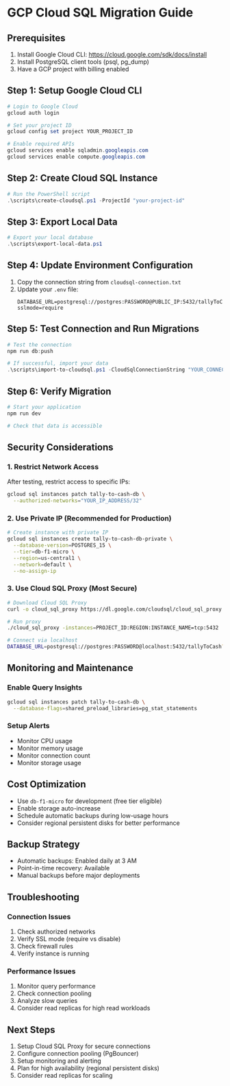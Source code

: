 # GCP Cloud SQL Migration Guide

## Prerequisites
1. Install Google Cloud CLI: https://cloud.google.com/sdk/docs/install
2. Install PostgreSQL client tools (psql, pg_dump)
3. Have a GCP project with billing enabled

## Step 1: Setup Google Cloud CLI
```powershell
# Login to Google Cloud
gcloud auth login

# Set your project ID
gcloud config set project YOUR_PROJECT_ID

# Enable required APIs
gcloud services enable sqladmin.googleapis.com
gcloud services enable compute.googleapis.com
```

## Step 2: Create Cloud SQL Instance
```powershell
# Run the PowerShell script
.\scripts\create-cloudsql.ps1 -ProjectId "your-project-id"
```

## Step 3: Export Local Data
```powershell
# Export your local database
.\scripts\export-local-data.ps1
```

## Step 4: Update Environment Configuration
1. Copy the connection string from `cloudsql-connection.txt`
2. Update your `.env` file:
   ```
   DATABASE_URL=postgresql://postgres:PASSWORD@PUBLIC_IP:5432/tallyToCash?sslmode=require
   ```

## Step 5: Test Connection and Run Migrations
```powershell
# Test the connection
npm run db:push

# If successful, import your data
.\scripts\import-to-cloudsql.ps1 -CloudSqlConnectionString "YOUR_CONNECTION_STRING"
```

## Step 6: Verify Migration
```powershell
# Start your application
npm run dev

# Check that data is accessible
```

## Security Considerations

### 1. Restrict Network Access
After testing, restrict access to specific IPs:
```bash
gcloud sql instances patch tally-to-cash-db \
  --authorized-networks="YOUR_IP_ADDRESS/32"
```

### 2. Use Private IP (Recommended for Production)
```bash
# Create instance with private IP
gcloud sql instances create tally-to-cash-db-private \
  --database-version=POSTGRES_15 \
  --tier=db-f1-micro \
  --region=us-central1 \
  --network=default \
  --no-assign-ip
```

### 3. Use Cloud SQL Proxy (Most Secure)
```bash
# Download Cloud SQL Proxy
curl -o cloud_sql_proxy https://dl.google.com/cloudsql/cloud_sql_proxy.linux.amd64

# Run proxy
./cloud_sql_proxy -instances=PROJECT_ID:REGION:INSTANCE_NAME=tcp:5432

# Connect via localhost
DATABASE_URL=postgresql://postgres:PASSWORD@localhost:5432/tallyToCash?sslmode=require
```

## Monitoring and Maintenance

### Enable Query Insights
```bash
gcloud sql instances patch tally-to-cash-db \
  --database-flags=shared_preload_libraries=pg_stat_statements
```

### Setup Alerts
- Monitor CPU usage
- Monitor memory usage
- Monitor connection count
- Monitor storage usage

## Cost Optimization
- Use `db-f1-micro` for development (free tier eligible)
- Enable storage auto-increase
- Schedule automatic backups during low-usage hours
- Consider regional persistent disks for better performance

## Backup Strategy
- Automatic backups: Enabled daily at 3 AM
- Point-in-time recovery: Available
- Manual backups before major deployments

## Troubleshooting

### Connection Issues
1. Check authorized networks
2. Verify SSL mode (require vs disable)
3. Check firewall rules
4. Verify instance is running

### Performance Issues
1. Monitor query performance
2. Check connection pooling
3. Analyze slow queries
4. Consider read replicas for high read workloads

## Next Steps
1. Setup Cloud SQL Proxy for secure connections
2. Configure connection pooling (PgBouncer)
3. Setup monitoring and alerting
4. Plan for high availability (regional persistent disks)
5. Consider read replicas for scaling
